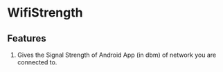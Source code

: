 # WifiStrength

## Features

1. Gives the Signal Strength of Android App (in dbm) of network you are connected to.

